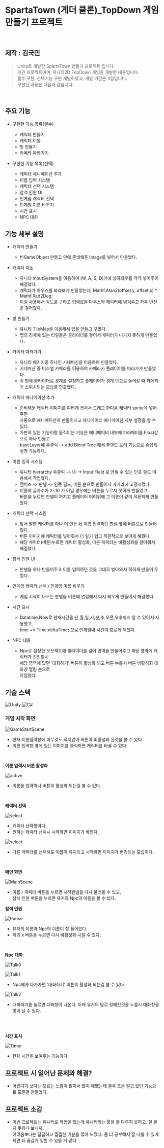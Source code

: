 # SpartaTown (게더 클론)_TopDown 게임 만들기 프로젝트


</br>

## 제작 : 김국민

> Unity로 개발한 SpartaTown 만들기 프로젝트 입니다.  
> 개인 프로젝트이며, 유니티2D TopDown 게임을 개발한 내용입니다.  
> 필수 구현, 선택기능 구현 개발하였고, 개발 기간은 4일입니다.  
> 구현된 내용은 다음과 같습니다.

</br>

## 주요 기능

* 구현한 기능 목록(필수)
    * 캐릭터 만들기
    * 캐릭터 이동
    * 방 만들기
    * 카메라 따라가기

* 구현한 기능 목록(선택)
    * 캐릭터 애니메이션 추가
    * 이름 입력 시스템
    * 캐릭터 선택 시스템
    * 참석 인원 UI
    * 인게임 캐릭터 선택
    * 인게임 이름 바꾸기
    * 시간 표시
    * NPC 대화



## 기능 세부 설명
* 캐릭터 만들기 
    * 빈GameObject 만들고 안에 준비해둔 Image를 넣어서 만들었다. 
    
* 캐릭터 이동  
    * 유니티 InputSystem을 이용하여 (W, A, S, D)키에 상하좌우를
    각각 넣어주어 해결했다.
    * 캐릭터가 마우스를 바라보게 만들었는데, Mathf.Atan2(offset.y, offset.x) * Mathf.Rad2Deg; <br/>
    이걸 사용해서 각도를 구하고 입력값을 마우스와 캐릭터에 넘겨주고 좌우 반전을 걸어줬다.

* 방 만들기
    * 유니티 TileMap을 이용해서 맵을 만들고 꾸몄다.
    * 맵의 경계에 있는 타일들은 콜라이더를 걸어서 캐릭터가 나가지 못하게 만들었다.

* 카메라 따라가기
    * 유니티 패키지중 하나인 시네머신을 이용하여 만들었다.
    * 시네머신 중 버추얼 카메라를 이용하여 카메라가 플레이어를 따라가게 만들었다.
    * 각 방에 콜라이더로 경계를 설정하고 플레이어가 경계 안으로 들어갈 때 카메라가 스위치되는
    모습을 연출했다.

* 캐릭터 애니메이션 추가
    * 준비해둔 캐릭터 이미지를 여러개 겹쳐서 드래그 한다음 캐릭터 sprite에 넣어주면 <br/>
    자동으로 애니메이션이 만들어지고 애니메이터 애니메이션 세부 설정을 할 수 있다.
    * 가만히 있는 기능이랑 움직이는 기능은 애니메이터 내부에 파라메터를 Float값으로 하나 만들고 <br/> baseLayer에 우클릭 -> add Blend Tree
    해서 블렌드 트리 기능으로 손쉽게 설정 가능하다.

* 이름 입력 시스템
    * 유니티 hierarchy 우클릭 -> UI -> Input Field 로 만들 수 있는 인풋 필드 이용해서 작업했다.
    * 캔버스 -> 판넬 -> 인풋 필드, 버튼 순으로 만들어서 카메라에 고정시켰다.
    * 이름의 글자수가 2~10 가 아닐 경우에는 버튼을 누르지 못하게 만들었고  <br/>
    버튼을 누르면 판넬이 꺼지고 플레이어 머리위에 그 이름이 같이 적용되게 만들었다.

* 캐릭터 선택 시스템
    * 앞서 말한 캐릭터를 하나 더 만든 뒤 이름 입력하던 판넬 옆에 버튼으로 만들어줬다.
    * 버튼 이미지에 캐릭터를 넣어줘서 더 알기 쉽고 직관적으로 보이게 해줬다.
    * 해당 캐릭터(버튼)누르면 캐릭터 활성화, 다른 캐릭터는 비활성화를 걸어줘서 해결했다.

* 참석 인원 UI
    * 판넬을 하나 만들어주고 이름 입력하던 것을 그대로 받아와서 적히게 만들어 두었다. 

* 인게임 캐릭터 선택 / 인게임 이름 바꾸기
    * 게임 시작이 나오는 판넬을 버튼에 연결해서 다시 띄우게 만들어서 해결했다.

* 시간 표시
    * Datatime.Now로 현재시간을 년,월,일,시,분,초,오전,오후까지 알 수 있어서 사용했고,<br/>
    time += Time.deltaTime; 으로 인게임내 시간이 흐르게 해줬다.

* NPC 대화
    * Npc로 설정한 오브젝트에 콜라이더를 걸어 영역을 만들어주고 해당 영역에 캐릭터가 진입할시 <br/>
    해당 영역에 있던 '대화하기' 버튼이 활성화 되고 버튼 누를시 버튼 비활성화 대화창 열림 순으로 <br/>
    작업했다.



##  기술 스택

![Unity](https://img.shields.io/badge/-Unity-%23000000?style=flat-square&logo=Unity)
![C#](https://img.shields.io/badge/-C%23-%7ED321?logo=Csharp&style=flat)


### 게임 시작 화면

![GameStartScene](Images/a1.png "a1")

* 현재 이름입력창에 아무것도 적지않아 버튼이 비활성화 된것을 볼 수 있다.
* 이름 입력창 옆에 있는 이미지를 클릭하면 캐릭터를 바꿀 수 있다.

<br/>

 __이름 입력시 버튼 활성화__  

![active](Images/a2.png)

* 이름을 입력하니 버튼이 활성화 되는걸 볼 수 있다.

<br/>

__캐릭터 선택__  

![select](Images/a3.png)

* 캐릭터 선택창이다.
* 원하는 캐릭터 선택시 시작화면 이미지가 바뀐다.

![select](Images/a4.png)

* 다른 캐릭터를 선택해도 이름이 유지되고 시작화면 이미지가 변경되는 모습이다.

<br>

__메인 화면__  

![MainScene](Images/a5.png)

* 이름 / 캐릭터 버튼을 누르면 시작판넬을 다시 불러올 수 있고, <br/>
    참석 인원 버튼을 누르면 유저와 Npc의 이름을 볼 수 있다.

__참석 인원__  

![Pause](Images/a6.png)

* 유저의 이름과 Npc의 이름이 잘 들어있다.
* 위의 x 버튼을 누르면 다시 비활성화 시킬 수 있다.

<br/>  

__Npc 대화__  

![Talk0](Images/a7.png)

![Talk1](Images/a8.png)

* Npc에게 다가가면 '대화하기' 버튼이 활성화 되는걸 볼 수 있다.

![Talk2](Images/a9.png)

* 대화하기를 눌르면 대화창이 나온다. 아래 유저의 말로 정해진것을 누를시 대화창을 벗어 날 수 있다.
<br/>

<br>

__시간 표시__  

![Timer](Images/a10.png)

* 현재 시간을 보여주는 기능이다.






## 프로젝트 시 일어난 문제와 해결?

* 어렵다기 보다는 모르는 느낌이 많아서 많이 헤맸는데 결국 조금 알고 있던 기능으로 모든걸 만들었다. 

## 프로젝트 소감

* 이번 프로젝트는 유니티로 작업을 했는데 유니티라는 툴을 잘 다루지 못하고, 잘 알지 못하다 보니까, <br/>
    어려움보다는 답답하고 찝찝한 기분을 많이 느꼈다. 좀 더 공부해서 잘 다룰 수 있게 되면 더 즐겁게 임할 수 있을 거 같다.

